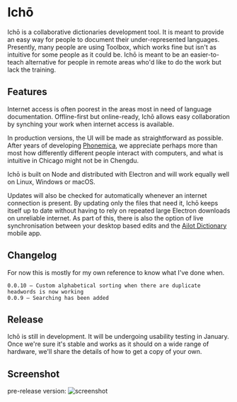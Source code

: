 # Ichō
Ichō is a collaborative dictionaries development tool. It is meant to provide an easy way for people to document their under-represented languages. Presently, many people are using Toolbox, which works fine but isn't as intuitive for some people as it could be. Ichō is meant to be an easier-to-teach alternative for people in remote areas who'd like to do the work but lack the training.

## Features
Internet access is often poorest in the areas most in need of language documentation. Offline-first but online-ready, Ichō allows easy collaboration by synching your work when internet access is available. 

In production versions, the UI will be made as straightforward as possible. After years of developing [Phonemica](http://phonemica.net), we appreciate perhaps more than most how differently different people interact with computers, and what is intuitive in Chicago might not be in Chengdu.

Ichō is built on Node and distributed with Electron and will work equally well on Linux, Windows or macOS.

Updates will also be checked for automatically whenever an internet connection is present. By updating only the files that need it, Ichō keeps itself up to date without having to rely on repeated large Electron downloads on unreliable internet. As part of this, there is also the option of live synchronisation between your desktop based edits and the [Ailot Dictionary](https://github.com/phonemica/icho) mobile app.

## Changelog

For now this is mostly for my own reference to know what I've done when.

```
0.0.10 – Custom alphabetical sorting when there are duplicate headwords is now working
0.0.9 – Searching has been added
```

## Release

Ichō is still in development. It will be undergoing usability testing in January. Once we're sure it's stable and works as it should on a wide range of hardware, we'll share the details of how to get a copy of your own.

## Screenshot

pre-release version:
![screenshot](http://phonemica.net/github/icho20170212.png)
